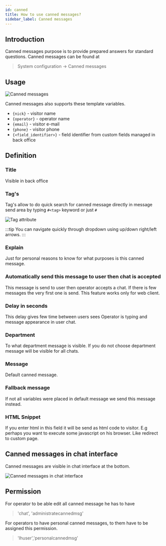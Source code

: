 ```yaml
---
id: canned
title: How to use canned messages?
sidebar_label: Canned messages
---
```


## Introduction

Canned messages purpose is to provide prepared answers for standard questions. Canned messages can be found at

> System configuration -> Canned messages

## Usage

![Canned messages](/img/chat/canned-messages.jpg)

Canned messages also supports these template variables.


* `{nick}` - visitor name 
* `{operator}` - operator name
* `{email}` - visitor e-mail
* `{phone}` - visitor phone
* `{<field_identifier>}` - field identifier from custom fields managed in back office

## Definition

### Title
Visible in back office

### Tag's
Tag's allow to do quick search for canned message directly in message send area by typing `#<tag>` keyword or just `#`

![Tag attribute](/img/chat/tag.jpg)

:::tip
You can navigate quickly through dropdown using up/down right/left arrows.
:::

### Explain

Just for personal reasons to know for what purposes is this canned message.

### Automatically send this message to user then chat is accepted

This message is send to user then operator accepts a chat. If there is few messages the very first one is send. This feature works only for web client.

### Delay in seconds

This delay gives few time between users sees Operator is typing and message appearance in user chat.

### Department

To what department message is visible. If you do not choose department message will be visible for all chats.

### Message

Default canned message.

### Fallback message

If not all variables were placed in default message we send this message instead.

### HTML Snippet

If you enter html in this field it will be send as html code to visitor. E.g perhaps you want to execute some javascript on his browser. Like redirect to custom page.

## Canned messages in chat interface

Canned messages are visible in chat interface at the bottom.

![Canned messages in chat interface](/img/chat/canned-chat.jpg)

## Permission

For operator to be able edit all canned message he has to have

> 'chat', 'administratecannedmsg'

For operators to have personal canned messages, to them have to be assigned this permission.

> 'lhuser','personalcannedmsg'
